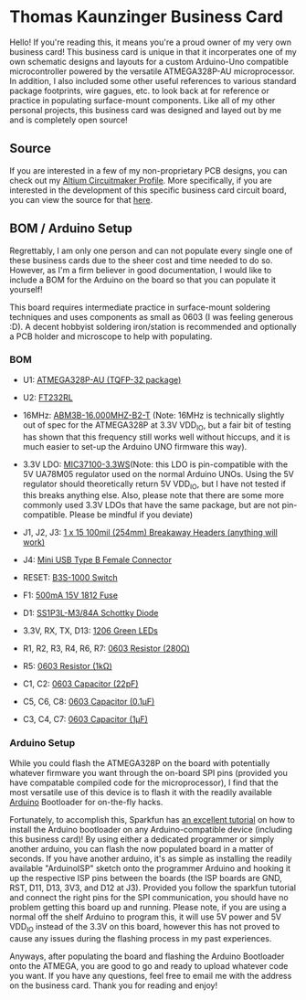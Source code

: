 # Thomas Kaunzinger Business Card

Hello! If you're reading this, it means you're a proud owner of my very own business card! This business card is unique in that it incorperates one of my own schematic designs and layouts for a custom Arduino-Uno compatible microcontroller powered by the versatile ATMEGA328P-AU microprocessor. In addition, I also included some other useful references to various standard package footprints, wire gagues, etc. to look back at for reference or practice in populating surface-mount components. Like all of my other personal projects, this business card was designed and layed out by me and is completely open source!

## Source

If you are interested in a few of my non-proprietary PCB designs, you can check out my [Altium Circuitmaker Profile](https://circuitmaker.com/Projects#/thomas%20kaunzinger/7//1 "Circuitmaker Profile"). More specifically, if you are interested in the development of this specific business card circuit board, you can view the source for that [here](https://circuitmaker.com/Projects/Details/Thomas-Kaunzinger-2/Thomas-Kaunzinger-Business-Card "Business Card").

## BOM / Arduino Setup

Regrettably, I am only one person and can not populate every single one of these business cards due to the sheer cost and time needed to do so. However, as I'm a firm believer in good documentation, I would like to include a BOM for the Arduino on the board so that you can populate it yourself!

This board requires intermediate practice in surface-mount soldering techniques and uses components as small as 0603 (I was feeling generous :D). A decent hobbyist soldering iron/station is recommended and optionally a PCB holder and microscope to help with populating.

### BOM

- U1: [ATMEGA328P-AU (TQFP-32 package)](https://www.digikey.com/product-detail/en/microchip-technology/ATMEGA328P-AUR/ATMEGA328P-AURCT-ND/3789455 "Microprocessor")

- U2: [FT232RL](https://www.digikey.com/product-detail/en/ftdi-future-technology-devices-international-ltd/FT232RL-REEL/768-1007-1-ND/1836402 "USB Controller")

- 16MHz: [ABM3B-16.000MHZ-B2-T](https://www.digikey.com/product-detail/en/abracon-llc/ABM3B-16.000MHZ-B2-T/535-9122-1-ND/675639 "16MHz Crystal Resonator") (Note: 16MHz is technically slightly out of spec for the ATMEGA328P at 3.3V VDD<sub>IO</sub>, but a fair bit of testing has shown that this frequency still works well without hiccups, and it is much easier to set-up the Arduino UNO firmware this way).

- 3.3V LDO: [MIC37100-3.3WS](https://www.digikey.com/product-detail/en/microchip-technology/MIC37100-3.3WS-TR/MIC37100-3.3WS-CT-ND/7897216 "3.3V LDO")(Note: this LDO is pin-compatible with the 5V UA78M05 regulator used on the normal Arduino UNOs. Using the 5V regulator should theoretically return 5V VDD<sub>IO</sub>, but I have not tested if this breaks anything else. Also, please note that there are some more commonly used 3.3V LDOs that have the same package, but are not pin-compatible. Please be mindful if you deviate)

- J1, J2, J3: [1 x 15 100mil (254mm) Breakaway Headers (anything will work)](https://www.digikey.com/product-detail/en/sullins-connector-solutions/PREC040SAAN-RC/S1012EC-40-ND/2774814 "40 Length Breakaway Header Row")

- J4: [Mini USB Type B Female Connector](https://www.digikey.com/product-detail/en/edac-inc/690-005-299-043/151-1206-1-ND/4312192 "USB Connector")

- RESET: [B3S-1000 Switch](https://www.digikey.com/product-detail/en/omron-electronics-inc-emc-div/B3S-1000/SW415-ND/20686 "Reset Button")

- F1: [500mA 15V 1812 Fuse](https://www.digikey.com/product-detail/en/bourns-inc/MF-MSMF050-2/MF-MSMF050-2CT-ND/662842 "MF-MSMF050-2 Fuse")

- D1: [SS1P3L-M3/84A Schottky Diode](https://www.digikey.com/product-detail/en/vishay-semiconductor-diodes-division/SS1P3L-M3-84A/SS1P3L-M3-84AGICT-ND/1091672 "Schottky Diode")

- 3.3V, RX, TX, D13: [1206 Green LEDs](https://www.digikey.com/product-detail/en/lite-on-inc/LTST-C150GKT/160-1169-1-ND/269241 "Indicator LEDs")

- R1, R2, R3, R4, R6, R7: [0603 Resistor (280Ω)](https://www.digikey.com/product-detail/en/yageo/RC0603FR-07280RL/311-280HRCT-ND/730058 "Thank you Yageo for your affordable resistors")

- R5: [0603 Resistor (1kΩ)](https://www.digikey.com/product-detail/en/yageo/RC0603FR-071KL/311-1.00KHRCT-ND/729790 "Thank you Yageo for your affordable resistors")

- C1, C2: [0603 Capacitor (22pF)](https://www.digikey.com/product-detail/en/avx-corporation/06035A220JAT2A/478-1167-1-ND/564199 "22 Puff Cap (For Crystal)")

- C5, C6, C8: [0603 Capacitor (0.1μF)](https://www.digikey.com/product-detail/en/kemet/C0603C104Z3VACTU/399-1100-1-ND/411375 "0.1μF Bypass Caps")

- C3, C4, C7: [0603 Capacitor (1μF)](https://www.digikey.com/product-detail/en/samsung-electro-mechanics/CL10A105KA8NNNC/1276-1102-1-ND/3889188 "1μF Bypass Caps")


### Arduino Setup

While you could flash the ATMEGA328P on the board with potentially whatever firmware you want through the on-board SPI pins (provided you have compatable compiled code for the microprocessor), I find that the most versatile use of this device is to flash it with the readily available [Arduino](https://www.arduino.cc/en/main/software "Download Arduino") Bootloader for on-the-fly hacks.

Fortunately, to accomplish this, Sparkfun has [an excellent tutorial](https://learn.sparkfun.com/tutorials/installing-an-arduino-bootloader/all "Flashing Tutorial") on how to install the Arduino bootloader on any Arduino-compatible device (including this business card)! By using either a dedicated programmer or simply another arduino, you can flash the now populated board in a matter of seconds. If you have another arduino, it's as simple as installing the readily available "ArduinoISP" sketch onto the programmer Arduino and hooking it up the respective ISP pins between the boards (the ISP boards are GND, RST, D11, D13, 3V3, and D12 at J3). Provided you follow the sparkfun tutorial and connect the right pins for the SPI communication, you should have no problem getting this board up and running. Please note, if you are using a normal off the shelf Arduino to program this, it will use 5V power and 5V VDD<sub>IO</sub> instead of the 3.3V on this board, however this has not proved to cause any issues during the flashing process in my past experiences.

Anyways, after populating the board and flashing the Arduino Bootloader onto the ATMEGA, you are good to go and ready to upload whatever code you want. If you have any questions, feel free to email me with the address on the business card. Thank you for reading and enjoy!